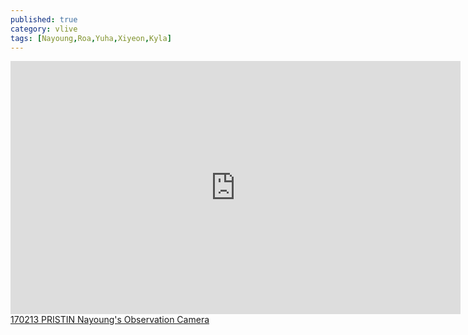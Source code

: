 ```yaml
---
published: true
category: vlive
tags: [Nayoung,Roa,Yuha,Xiyeon,Kyla]
---
```

<iframe src="http://www.vlive.tv/embed/22835" frameborder="no" scrolling="no" marginwidth="0" marginheight="0" WIDTH="720" HEIGHT="405" allowfullscreen></iframe><br /><a href="" target="_blank">170213 PRISTIN Nayoung's Observation Camera</a>